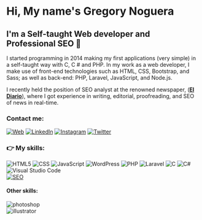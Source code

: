 # Hi, My name's Gregory Noguera
## I'm a Self-taught Web developer and Professional SEO 🤖

<!--
**greg-noguera/greg-noguera** is a ✨ _special_ ✨ repository because its `README.md` (this file) appears on your GitHub profile. -->

I started programming in 2014 making my first applications (very simple) in a self-taught way with C, C # and PHP. In my work as a web developer, I make use of front-end technologies such as HTML, CSS, Bootstrap, and Sass; as well as back-end: PHP, Laravel, JavaScript, and Node.js.

I recently held the position of SEO analyst at the renowned newspaper, ([**El Diario**](https://eldiario.com)), where I got experience in writing, editorial, proofreading, and SEO of news in real-time.

### Contact me:

[![Web](https://img.shields.io/badge/My_Portfolio-14a1f0?style=for-the-badge&logo=wordpress&logoColor=white&labelColor=101010)](https://portfolio.freg.online/) [![LinkedIn](https://img.shields.io/badge/LinkedIn-0077B5?style=for-the-badge&logo=linkedin&logoColor=white&labelColor=101010)](https://www.linkedin.com/in/greg-noguera/) [![Instagram](https://img.shields.io/badge/Instagram-E4405F?style=for-the-badge&logo=instagram&logoColor=white&labelColor=101010)](https://www.instagram.com/greg_noguera/) [![Twitter](https://img.shields.io/badge/Twitter-1DA1F2?style=for-the-badge&logo=twitter&logoColor=white&labelColor=101010)](https://twitter.com/greg_noguera) </br>

### 👉 My skills:

![HTML5](https://img.shields.io/badge/HTML5-E34F26?style=for-the-badge&logo=html5&logoColor=white) ![CSS](https://img.shields.io/badge/CSS3-1572B6?style=for-the-badge&logo=css3&logoColor=white) ![JavaScript](https://img.shields.io/badge/JavaScript-323330?style=for-the-badge&logo=javascript&logoColor=F7DF1E
)
![WordPress](https://img.shields.io/badge/WordPress-%23117AC9.svg?style=for-the-badge&logo=WordPress&logoColor=white) ![PHP](https://img.shields.io/badge/PHP-777BB4?style=for-the-badge&logo=php&logoColor=white
) ![Laravel](https://img.shields.io/badge/Laravel-FF2D20?style=for-the-badge&logo=laravel&logoColor=white
) ![C](https://img.shields.io/badge/C-00599C?style=for-the-badge&logo=c&logoColor=white
) ![C#](https://img.shields.io/badge/C%23-239120?style=for-the-badge&logo=c-sharp&logoColor=white) ![Visual Studio Code](https://img.shields.io/badge/Visual%20Studio%20Code-0078d7.svg?style=for-the-badge&logo=visual-studio-code&logoColor=white)<br/>[![SEO](https://img.shields.io/badge/SEO-Analyst-72ae2d?style=for-the-badgeColor=white&labelColor=101010)](https://antonioleiva.com/contact)


#### Other skills:
![photoshop](https://aleen42.github.io/badges/src/photoshop.svg) </br>
![illustrator](https://aleen42.github.io/badges/src/illustrator.svg
)
